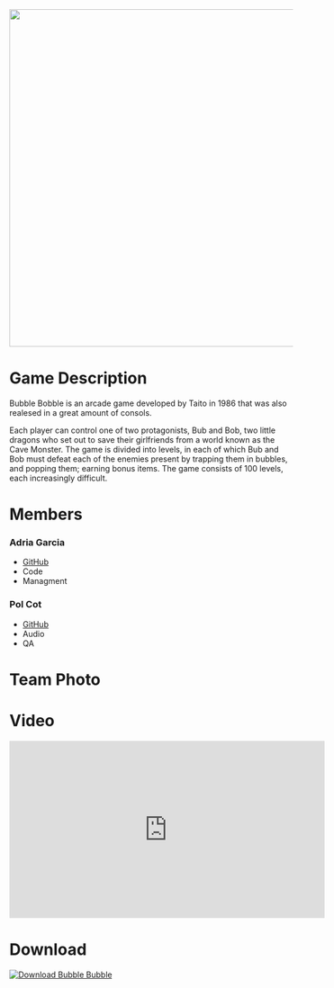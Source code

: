 <img src="https://vgs-media.s3.ca-central-1.amazonaws.com/monthly_2021_09/bubble-bobble-logo.png.3dc539c19bcdcad43cfe7078e362bf28.png" width="600">


# Game Description
Bubble Bobble is an arcade game developed by Taito in 1986 that was also realesed in a great amount of consols. 

Each player can control one of two protagonists, Bub and Bob, two little dragons who set out to save their girlfriends from a world known as the Cave Monster. The game is divided into levels, in each of which Bub and Bob must defeat each of the enemies present by trapping them in bubbles, and popping them; earning bonus items. The game consists of 100 levels, each increasingly difficult.

# Members

### Adria Garcia
* [GitHub](https://github.com/XeivUPC)
* Code
* Managment

### Pol Cot
* [GitHub](https://github.com/crem4)
* Audio
* QA

# Team Photo

# Video

<iframe width="560" height="315" src="https://www.youtube.com/embed/grOOwS4xlPs?si=Ahu1bAETGZ5yn5xk" title="YouTube video player" frameborder="0" allow="accelerometer; autoplay; clipboard-write; encrypted-media; gyroscope; picture-in-picture; web-share" referrerpolicy="strict-origin-when-cross-origin" allowfullscreen></iframe>

# Download

[![Download Bubble Bubble](https://img.shields.io/badge/download-BubbleBobble.zip-blue?style=for-the-badge)](https://github.com/XeivUPC/Bubble-Bobble-Project/releases/download/v1.0/BubbleGames_BubbleBobble_v1.0.zip)

